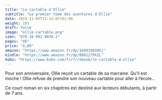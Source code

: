 ```yaml
---
title: "Le cartable d'Ollie"
subtitle: "Le premier tome des aventures d'Ollie"
date: 2019-11-05T13:14:07+01:00
weight: 101
draft: false
image: "ollie-cartable.png"
isbn: "978-16-991-9030-2"
pages: "46"
price: "4,00"
amazon: "https://www.amazon.fr/dp/1699190305/"
kindle: "https://www.amazon.fr/dp/B08127FKZL"
kobo: "https://www.kobo.com/fr/fr/ebook/le-cartable-d-ollie"
---
```


Pour son anniversaire, Ollie reçoit un cartable de sa marraine. Qu’il est moche ! Ollie refuse de prendre son nouveau cartable pour aller à l’école…

Ce court roman en six chapitres est destiné aux lecteurs débutants, à partir de 7 ans.
